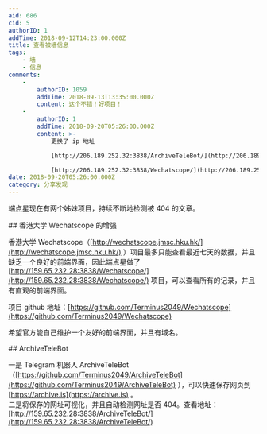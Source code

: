 ```yaml
---
aid: 686
cid: 5
authorID: 1
addTime: 2018-09-12T14:23:00.000Z
title: 查看被墙信息
tags:
    - 墙
    - 信息
comments:
    -
        authorID: 1059
        addTime: 2018-09-13T13:35:00.000Z
        content: 这个不错！好项目！
    -
        authorID: 1
        addTime: 2018-09-20T05:26:00.000Z
        content: >-
            更换了 ip 地址  

            [http://206.189.252.32:3838/ArchiveTeleBot/](http://206.189.252.32:3838/ArchiveTeleBot/)  

            [http://206.189.252.32:3838/Wechatscope/](http://206.189.252.32:3838/Wechatscope/)
date: 2018-09-20T05:26:00.000Z
category: 分享发现
---
```


端点星现在有两个姊妹项目，持续不断地检测被 404 的文章。

\## 香港大学 Wechatscope 的增强

香港大学 Wechatscope（[http://wechatscope.jmsc.hku.hk/](http://wechatscope.jmsc.hku.hk/) ）项目最多只能查看最近七天的数据，并且缺乏一个良好的前端界面，因此端点星做了  
[http://159.65.232.28:3838/Wechatscope/](http://159.65.232.28:3838/Wechatscope/) 项目，可以查看所有的记录，并且有直观的前端界面。

项目 github 地址：[https://github.com/Terminus2049/Wechatscope](https://github.com/Terminus2049/Wechatscope)

希望官方能自己维护一个友好的前端界面，并且有域名。

\## ArchiveTeleBot

一是 Telegram 机器人 ArchiveTeleBot（[https://github.com/Terminus2049/ArchiveTeleBot](https://github.com/Terminus2049/ArchiveTeleBot) ），可以快速保存网页到 [https://archive.is](https://archive.is) 。  
二是将保存的网址可视化，并且自动检测网址是否 404。查看地址：  
[http://159.65.232.28:3838/ArchiveTeleBot/](http://159.65.232.28:3838/ArchiveTeleBot/)
